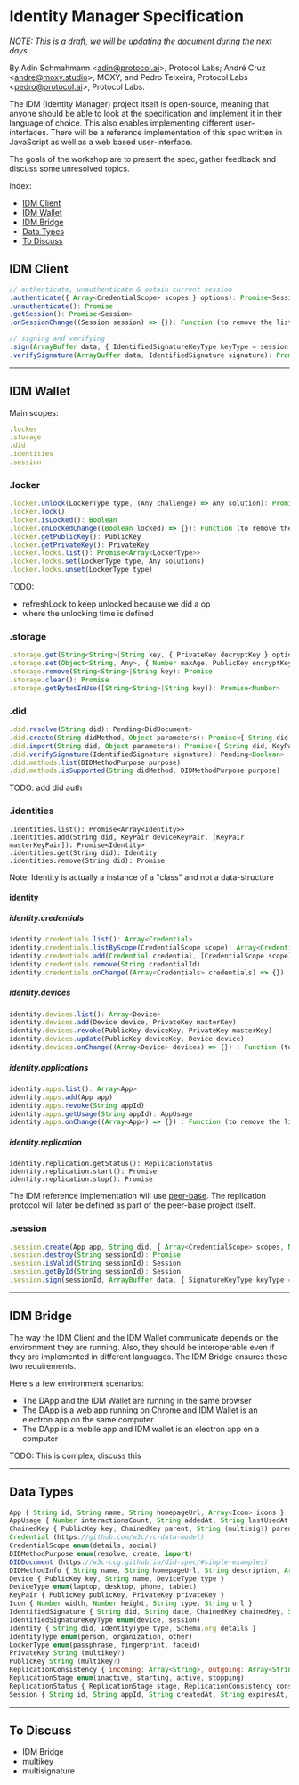 # Identity Manager Specification

*NOTE: This is a draft, we will be updating the document during the next days*

By Adin Schmahmann &lt;adin@protocol.ai&gt;, Protocol Labs; André Cruz &lt;andre@moxy.studio&gt;, MOXY; and Pedro Teixeira, Protocol Labs &lt;pedro@protocol.ai&gt;, Protocol Labs.

The IDM (Identity Manager) project itself is open-source, meaning that anyone should be able to look at the specification and implement it in their language of choice. This also enables implementing different user-interfaces. There will be a reference implementation of this spec written in JavaScript as well as a web based user-interface.

The goals of the workshop are to present the spec, gather feedback and discuss some unresolved topics.

Index:

- [IDM Client](#idm-client)
- [IDM Wallet](#idm-wallet)
- [IDM Bridge](#idm-bridge)
- [Data Types](#data-types)
- [To Discuss](#to-discuss)


## IDM Client

```js
// authenticate, unauthenticate & obtain current session
.authenticate({ Array<CredentialScope> scopes } options): Promise<Session>
.unauthenticate(): Promise
.getSession(): Promise<Session>
.onSessionChange((Session session) => {}): Function (to remove the listener)

// signing and verifying
.sign(ArrayBuffer data, { IdentifiedSignatureKeyType keyType = session, String previewUrl } options): Promise<IdentifiedSignature>
.verifySignature(ArrayBuffer data, IdentifiedSignature signature): Promise<Boolean>
```

--------------------------

## IDM Wallet

Main scopes:

```js
.locker
.storage
.did
.identities
.session
```

### .locker

```js
.locker.unlock(LockerType type, (Any challenge) => Any solution): Promise
.locker.lock()
.locker.isLocked(): Boolean
.locker.onLockedChange((Boolean locked) => {}): Function (to remove the listener)
.locker.getPublicKey(): PublicKey
.locker.getPrivateKey(): PrivateKey
.locker.locks.list(): Promise<Array<LockerType>>
.locker.locks.set(LockerType type, Any solutions)
.locker.locks.unset(LockerType type)

```

TODO:
- refreshLock to keep unlocked because we did a op
- where the unlocking time is defined


### .storage

```js
.storage.get(String<String>|String key, { PrivateKey decryptKey } options): Promise<Object<String,Any>>
.storage.set(Object<String, Any>, { Number maxAge, PublicKey encryptKey } options): Promise
.storage.remove(String<String>|String key): Promise
.storage.clear(): Promise
.storage.getBytesInUse([String<String>|String key]): Promise<Number>
```

### .did

```js
.did.resolve(String did): Pending<DidDocument>
.did.create(String didMethod, Object parameters): Promise<{ String did, KeyPair deviceKeyPair, [KeyPair masterKeyPair] }>
.did.import(String did, Object parameters): Promise<{ String did, KeyPair deviceKeyPair> }>
.did.verifySignature(IdentifiedSignature signature): Pending<Boolean>
.did.methods.list(DIDMethodPurpose purpose)
.did.methods.isSupported(String didMethod, DIDMethodPurpose purpose)
```

TODO: add did auth


### .identities

```
.identities.list(): Promise<Array<Identity>>
.identities.add(String did, KeyPair deviceKeyPair, [KeyPair masterKeyPair]): Promise<Identity>
.identities.get(String did): Identity
.identities.remove(String did): Promise

```

Note: Identity is actually a instance of a "class" and not a data-structure


#### identity


##### identity.credentials

```js
identity.credentials.list(): Array<Credential>
identity.credentials.listByScope(CredentialScope scope): Array<Credential>
identity.credentials.add(Credential credential, [CredentialScope scope])
identity.credentials.remove(String credentialId)
identity.credentials.onChange((Array<Credentials> credentials) => {}) : Function (to remove the listener)
```

##### identity.devices

```js
identity.devices.list(): Array<Device>
identity.devices.add(Device device, PrivateKey masterKey)
identity.devices.revoke(PublicKey deviceKey, PrivateKey masterKey)
identity.devices.update(PublicKey deviceKey, Device device)
identity.devices.onChange((Array<Device> devices) => {}) : Function (to remove the listener)
```

##### identity.applications

```js
identity.apps.list(): Array<App>
identity.apps.add(App app)
identity.apps.revoke(String appId)
identity.apps.getUsage(String appId): AppUsage
identity.apps.onChange((Array<App>) => {}) : Function (to remove the listener)
```

##### identity.replication

```
identity.replication.getStatus(): ReplicationStatus
identity.replication.start(): Promise
identity.replication.stop(): Promise
```

The IDM reference implementation will use [peer-base](https://github.com/peer-base/peer-base). The replication protocol will later be defined as part of the peer-base project itself.



### .session

```js
.session.create(App app, String did, { Array<CredentialScope> scopes, Number maxAge } options): Promise<Session>
.session.destroy(String sessionId): Promise
.session.isValid(String sessionId): Session
.session.getById(String sessionId): Session
.session.sign(sessionId, ArrayBuffer data, { SignatureKeyType keyType = 'session', String previewUrl } options): Promise<IdentifiedSignature>
```

--------------------------

## IDM Bridge

The way the IDM Client and the IDM Wallet communicate depends on the environment they are running. Also, they should be interoperable even if they are implemented in different languages. The IDM Bridge ensures these two requirements.

Here's a few environment scenarios:

- The DApp and the IDM Wallet are running in the same browser
- The DApp is a web app running on Chrome and IDM Wallet is an electron app on the same computer
- The DApp is a mobile app and IDM wallet is an electron app on a computer

TODO: This is complex, discuss this

--------------------------

## Data Types

```js
App { String id, String name, String homepageUrl, Array<Icon> icons }
AppUsage { Number interactionsCount, String addedAt, String lastUsedAt }
ChainedKey { PublicKey key, ChainedKey parent, String (multisig?) parentSignature }
Credential (https://github.com/w3c/vc-data-model)
CredentialScope enum(details, social)
DIDMethodPurpose enum(resolve, create, import)
DIDDocument (https://w3c-ccg.github.io/did-spec/#simple-examples)
DIDMethodInfo { String name, String homepageUrl, String description, Array<Icon> icons }
Device { PublicKey key, String name, DeviceType type }
DeviceType enum(laptop, desktop, phone, tablet)
KeyPair { PublicKey publicKey, PrivateKey privateKey }
Icon { Number width, Number height, String type, String url }
IdentifiedSignature { String did, String date, ChainedKey chainedKey, String (multisig?) signature }
IdentifiedSignatureKeyType enum(device, session)
Identity { String did, IdentityType type, Schema.org details }
IdentityType enum(person, organization, other)
LockerType enum(passphrase, fingerprint, faceid)
PrivateKey String (multikey?)
PublicKey String (multikey?)
ReplicationConsistency { incoming: Array<String>, outgoing: Array<String> }
ReplicationStage enum(inactive, starting, active, stopping)
ReplicationStatus { ReplicationStage stage, ReplicationConsistency consistency }
Session { String id, String appId, String createdAt, String expiresAt, Identity identity, Object<CredentialScope, Array<Credential>> credentials }
```

--------------------------

## To Discuss

- IDM Bridge
- multikey
- multisignature
